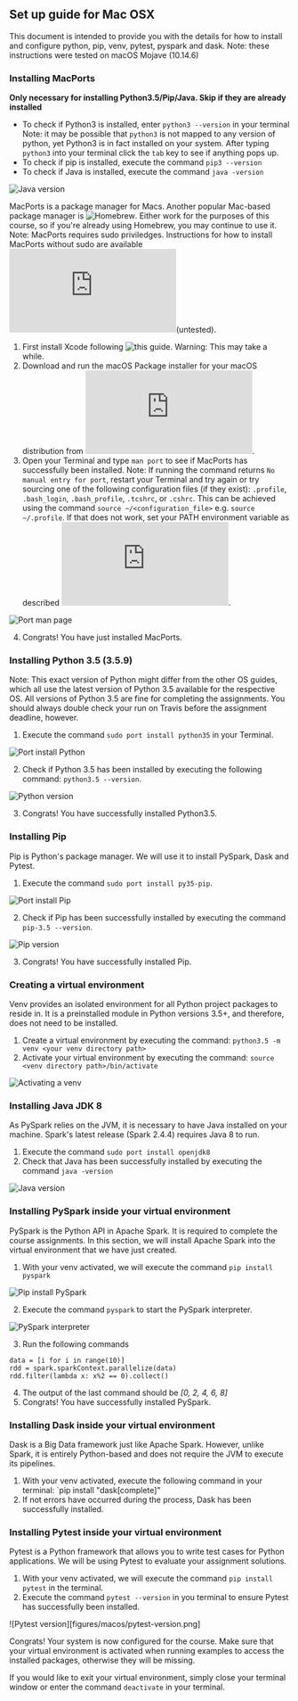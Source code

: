 ## Set up guide for Mac OSX

This document is intended to provide you with the details for how to install and
configure
python, pip, venv, pytest, pyspark and dask.
Note: these instructions were tested on macOS Mojave (10.14.6)


### Installing MacPorts

**Only necessary for installing Python3.5/Pip/Java. Skip if they are already installed**
- To check if Python3 is installed, enter `python3 --version` in your terminal
Note: it may be possible that `python3` is not mapped to any version of python, yet Python3 is in fact
installed on your system. After typing `python3` into your terminal click the `tab` key to see if anything pops up.
- To check if pip is installed, execute the command `pip3 --version`
- To check if Java is installed, execute the command `java -version`

![Java version](figures/macos/java-version.png)


MacPorts is a package manager for Macs. Another popular Mac-based package
manager is ![Homebrew](https://brew.sh/). Either work for the purposes of this
course, so if you're already using Homebrew, you may continue to use it.
Note: MacPorts requires sudo priviledges. Instructions for how to install MacPorts without
sudo are available ![here](http://www.scrimhub.org/support/userspace-macports.html)(untested).


1. First install Xcode following ![this guide](https://guide.macports.org/#installing.xcode). Warning: This may take a while.
2. Download and run the macOS Package installer for your macOS distribution
from ![here](https://www.macports.org/install.php).
3. Open your Terminal and type `man port` to see if MacPorts has successfully been installed.
Note: If running the command returns `No manual entry for port`, restart your
Terminal and try again or try sourcing one of the following configuration files
(if they exist): `.profile`, `.bash_login`, `.bash_profile`, `.tcshrc`, or `.cshrc`.
This can be achieved using the command `source ~/<configuration_file>`
e.g. `source ~/.profile`.
If that does not work, set your PATH environment variable as
described ![here](https://guide.macports.org/chunked/installing.shell.html).

![Port man page](figures/macos/port-manual.png)

4. Congrats! You have just installed MacPorts.

### Installing Python 3.5 (3.5.9)

Note: This exact version of Python might differ from the other OS guides, which all use the latest
version of Python 3.5 available for the respective OS. All versions of Python 3.5 are fine for completing the
assignments. You should always double check your run on Travis before the assignment deadline, however.

1. Execute the command `sudo port install python35` in your Terminal.

![Port install Python](figures/macos/python-install.png)

2. Check if Python 3.5 has been installed by executing the following command: `python3.5 --version`.

![Python version](figures/macos/python-version.png)

3. Congrats! You have successfully installed Python3.5.


### Installing Pip

Pip is Python's package manager. We will use it to install PySpark, Dask and Pytest.

1. Execute the command `sudo port install py35-pip`.

![Port install Pip](figures/macos/pip-install.png)

2. Check if Pip has been successfully installed by executing the command `pip-3.5 --version`.

![Pip version](figures/macos/pip-version.png)

3. Congrats! You have successfully installed Pip.

### Creating a virtual environment

Venv provides an isolated environment for all Python project packages to reside in. It is a preinstalled module
in Python versions 3.5+, and therefore, does not need to be installed.

1. Create a virtual environment by executing the command: `python3.5 -m venv <your venv directory path>`
2. Activate your virtual environment by executing the command: `source <venv directory path>/bin/activate`

![Activating a venv](figures/macos/venv-activate.png)

### Installing Java JDK 8

As PySpark relies on the JVM, it is necessary to have Java installed on your machine. Spark's latest release
(Spark 2.4.4) requires Java 8 to run.

1. Execute the command `sudo port install openjdk8`
2. Check that Java has been successfully installed by executing the command `java -version`

![Java version](figures/macos/java-version.png)

### Installing PySpark inside your virtual environment

PySpark is the Python API in Apache Spark. It is required to complete the course assignments.
In this section, we will install Apache Spark into the virtual environment that we
have just created.

1. With your venv activated, we will execute the command `pip install pyspark`

![Pip install PySpark](figures/macos/pyspark-install.png)

2. Execute the command `pyspark` to start the PySpark interpreter.

![PySpark interpreter](figures/macos/pyspark-interpreter.png)

3. Run the following commands

```
data = [i for i in range(10)]
rdd = spark.sparkContext.parallelize(data)
rdd.filter(lambda x: x%2 == 0).collect()
```

4. The output of the last command should be *[0, 2, 4, 6, 8]*
5. Congrats! You have successfully installed PySpark.


### Installing Dask inside your virtual environment

Dask is a Big Data framework just like Apache Spark. However, unlike Spark, it is
entirely Python-based and does not require the JVM to execute its pipelines.


1. With your venv activated, execute the following command in your terminal: `pip install "dask[complete]"
2. If not errors have occurred during the process, Dask has been successfully installed.

### Installing Pytest inside your virtual environment

Pytest is a Python framework that allows you to write test cases for Python applications.
We will be using Pytest to evaluate your assignment solutions.

1. With your venv activated, we will execute the command `pip install pytest` in the terminal.
2. Execute the command `pytest --version` in you terminal to ensure Pytest has successfully been installed.

![Pytest version][figures/macos/pytest-version.png]

Congrats! Your system is now configured for the course. Make sure that your virtual environment is activated when running
examples to access the installed packages, otherwise they will be missing.

If you would like to exit your virtual environment, simply close your terminal window or enter the command `deactivate` in your terminal.
